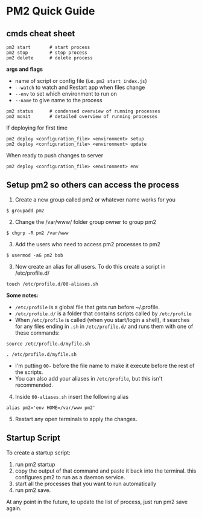 # PM2 Quick Guide

## cmds cheat sheet
```
pm2 start       # start process
pm2 stop        # stop process
pm2 delete      # delete process
```
**args and flags**

* name of script or config file (i.e. `pm2 start index.js`)
* `--watch` to watch and Restart app when files change
* `--env` to set which environment to run on
* `--name` to give name to the process

```
pm2 status      # condensed overview of running processes
pm2 monit       # detailed overview of running processes
```

If deploying for first time
```
pm2 deploy <configuration_file> <environment> setup
pm2 deploy <configuration_file> <environment> update
```
When ready to push changes to server
```
pm2 deploy <configuration_file> <environment> env
```

## Setup pm2 so others can access the process


1. Create a new group called pm2 or whatever name works for you
```
$ groupadd pm2
```

2. Change the /var/www/ folder group owner to group pm2
```
$ chgrp -R pm2 /var/www
```

3. Add the users who need to access pm2 processes to pm2
```
$ usermod -aG pm2 bob
```

3. Now create an alias for all users. To do this create a script in /etc/profile.d/
```
touch /etc/profile.d/00-aliases.sh
```

**Some notes:**

* `/etc/profile` is a global file that gets run before ~/.profile.
* `/etc/profile.d/` is a folder that contains scripts called by `/etc/profile`
* When `/etc/profile` is called (when you start/login a shell), it searches for any files ending in `.sh` in `/etc/profile.d/` and runs them with one of these commands:
```
source /etc/profile.d/myfile.sh
```
```
. /etc/profile.d/myfile.sh
```
* I'm putting `00-` before the file name to make it execute before the rest of the scripts.
* You can also add your aliases in `/etc/profile`, but this isn't recommended.

4. Inside `00-aliases.sh` insert the following alias
```
alias pm2='env HOME=/var/www pm2'
```
5. Restart any open terminals to apply the changes.

## Startup Script
To create a startup script:

1. run pm2 startup
2. copy the output of that command and paste it back into the terminal. this configures pm2 to run as a daemon service.
3. start all the processes that you want to run automatically
4. run pm2 save.

At any point in the future, to update the list of process, just run pm2 save again.